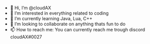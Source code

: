 - 👋 Hi, I’m @cloudAX
- 👀 I’m interested in everything related to coding
- 🌱 I’m currently learning Java, Lua, C++
- 💞️ I’m looking to collaborate on anything thats fun to do
- 📫 How to reach me: You can currently reach me trough discord cloudAX#0027

<!---
cloudAX/cloudAX is a ✨ special ✨ repository because its `README.md` (this file) appears on your GitHub profile.
You can click the Preview link to take a look at your changes.
--->
